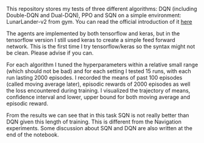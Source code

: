 This repository stores my tests of three different algorithms: DQN (including Double-DQN and Dual-DQN), PPO and SQN on a simple environment: LunarLander-v2 from gym. You can read the official introduction of it [here](https://gym.openai.com/envs/LunarLander-v2/)

The agents are implemented by both tensorflow and keras, but in the tensorflow version I still used keras to create a simple feed forward network. This is the first time I try tensorflow/keras so the syntax might not be clean. Please advise if you can.

For each algorithm I tuned the hyperparameters within a relative small range (which should not be bad) and for each setting I tested 15 runs, with each run lasting 2000 episodes. I recorded the means of past 100 episodes (called moving average later), episodic rewards of 2000 episodes as well the loss encountered during training. I visualized the trajectory of means, confidence interval and lower, upper bound for both moving average and episodic reward. 

From the results we can see that in this task SQN is not really better than DQN given this length of training. This is different from the Navigation experiments. Some discussion about SQN and DQN are also written at the end of the notebook.

